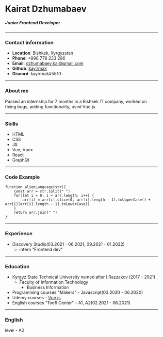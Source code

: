# Kairat Dzhumabaev 
##### Junior Frontend Developer
***
### Contact information
- **Location**:  Bishkek, Kyrgyzstan
- **Phone**:  +996 779 233 280
- **Email**:  dzhumabaev.kai@gmail.com
- **Github**:  [kayirmak](https://github.com/kayirmak)
- **Discord**:  kayirmak#5510

***
### About me
Passed an internship for 7 months in a Bishkek IT company, worked on fixing bugs, adding functionality, used Vue js.

***
### Skills
- HTML
- CSS
- JS
- Vue, Vuex
- React
- GraphQl

***
### Code Example
```    
function alienLanguage(str){
    const arr = str.split(" ")
    for(let i = 0; i < arr.length; i++) {
        arr[i] = arr[i].slice(0, arr[i].length - 1).toUpperCase() + arr[i][arr[i].length - 1].toLowerCase()
    }
    return arr.join(" ")
}
```

***
### Experience
- Discovery Studio(03.2021 - 06.2021, 09.2021 - 01.2022)
    - intern "Frontend dev"

***
### Education
- Kyrgyz State Technical University named after I.Razzakov (2017 - 2021)
   - Faculty of Information Technology
      - Business Information
- Programming courses "Makers" - Javascript(03.2020 - 06.2020)
- Udemy courses - [Vue js](https://www.udemy.com/course/vue-and-vuex-writing-real-project-from-scratch/)
- English courses "Toefl Center" - A1, A2(02.2021 - 06.2021)

***
### English
level - A2